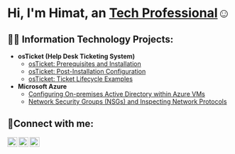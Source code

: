 <h1>Hi, I'm Himat, an <a href="https://linkedin.com/in/himatsingh1">Tech Professional</a>☺</h1>

<h2>👨‍💻 Information Technology Projects:</h2>

- <b>osTicket (Help Desk Ticketing System)</b>
  - [osTicket: Prerequisites and Installation](https://github.com/singhimat99)
  - [osTicket: Post-Installation Configuration](https://github.com/singhimat99)
  - [osTicket: Ticket Lifecycle Examples](https://github.com/singhimat99)
- <b>Microsoft Azure</b>
  - [Configuring On-premises Active Directory within Azure VMs](https://github.com/singhimat99)
  - [Network Security Groups (NSGs) and Inspecting Network Protocols](https://github.com/singhimat99/Network-protocols-in-azure)

<h2>🤳Connect with me:</h2>

[<img align="left" alt="Himat | Twitter" width="22px" src="https://cdn.jsdelivr.net/npm/simple-icons@v3/icons/twitter.svg" />][twitter]
[<img align="left" alt="Josh | LinkedIn" width="22px" src="https://cdn.jsdelivr.net/npm/simple-icons@v3/icons/linkedin.svg" />][linkedin]
[<img align="left" alt="Himat | Instagram" width="22px" src="https://cdn.jsdelivr.net/npm/simple-icons@v3/icons/instagram.svg" />][instagram]

[twitter]: https://twitter.com/singhimat99
[instagram]: https://www.instagram.com/singhimat99
[linkedin]: https://linkedin.com/in/himatsingh1
